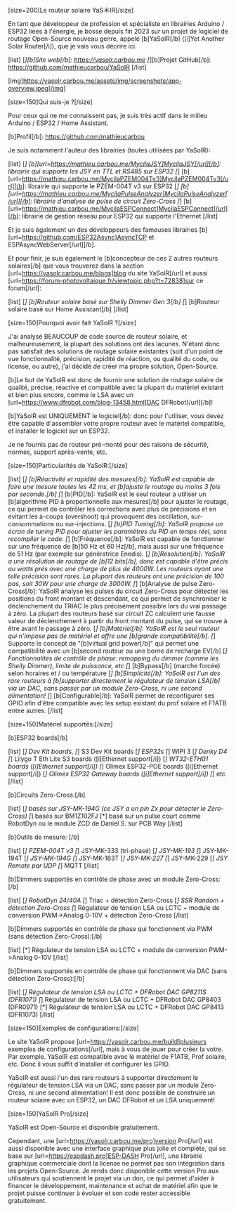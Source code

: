 [size=200]Le routeur solaire YaS☀️lR[/size]

En tant que développeur de profession et spécialiste en librairies Arduino / ESP32 liées à l'énergie, je bosse depuis fin 2023 sur un projet de logiciel de routage Open-Source nouveau genre, appelé [b]YaSolR[/b] ([i]Yet Another Solar Router[/i]), que je vais vous décrire ici.

[list]
[*][b]Site web[/b]: https://yasolr.carbou.me
[*][b]Projet GitHub[/b]: https://github.com/mathieucarbou/YaSolR
[/list]

[img]https://yasolr.carbou.me/assets/img/screenshots/app-overview.jpeg[/img]

[size=150]Qui suis-je ?[/size]

Pour ceux qui ne me connaissent pas, je suis très actif dans le milieu Arduino / ESP32 / Home Assistant.

[b]Profil[/b]: https://github.com/mathieucarbou

Je suis notamment l'auteur des librairies (toutes utilisées par YaSolR):

[list]
[*] [b][url=https://mathieu.carbou.me/MycilaJSY]MycilaJSY[/url][/b]: librairie qui supporte les JSY en TTL et RS485 sur ESP32
[*] [b][url=https://mathieu.carbou.me/MycilaPZEM004Tv3]MycilaPZEM004Tv3[/url][/b]: librairie qui supporte le PZEM-004T v3 sur ESP32
[*] [b][url=https://mathieu.carbou.me/MycilaPulseAnalyzer]MycilaPulseAnalyzer[/url][/b]: librairie d'analyse de pulse de circuit Zero-Cross
[*] [b][url=https://mathieu.carbou.me/MycilaESPConnect]MycilaESPConnect[/url][/b]: librairie de gestion réseau pour ESP32 qui supporte l'Ethernet
[/list]

Et je suis également un des développeurs des fameuses librairies [b][url=https://github.com/ESP32Async]AsyncTCP et ESPAsyncWebServer[/url][/b].

Et pour finir, je suis également le [b]concepteur de ces 2 autres routeurs solaires[/b] que vous trouverez dans la section [url=https://yasolr.carbou.me/blogs]blog du site YaSolR[/url] et aussi [url=https://forum-photovoltaique.fr/viewtopic.php?t=72838]sur ce forum[/url]:

[list]
[*] [b]Routeur solaire basé sur Shelly Dimmer Gen 3[/b]
[*] [b]Routeur solaire basé sur Home Assistant[/b]
[/list]

[size=150]Pourquoi avoir fait YaSolR ?[/size]

J'ai analysé BEAUCOUP de code source de routeur solaire, et malheureusement, la plupart des solutions ont des lacunes. 
N'étant donc pas satisfait des solutions de routage solaire existantes (soit d'un point de vue fonctionnalité, précision, rapidité de réaction, ou qualité du code, ou license, ou autre), j'ai décidé de créer ma propre solution, Open-Source.

[b]Le but de YaSolR est donc de fournir une solution de routage solaire de qualité, précise, réactive et compatible avec la plupart du matériel existant et bien plus encore, comme le LSA avec un [url=https://www.dfrobot.com/blog-13458.html]DAC DFRobot[/url][/b]!

[b]YaSolR est UNIQUEMENT le logiciel[/b]: donc pour l'utiliser, vous devez être capable d'assembler votre propre routeur avec le matériel compatible, et installer le logiciel sur un ESP32.

Je ne fournis pas de routeur pré-monté pour des raisons de sécurité, normes, support après-vente, etc.

[size=150]Particularités de YaSolR:[/size]

[list]
[*] [b]Réactivité et rapidité des mesures[/b]: YaSolR est capable de faire une mesure toutes les 42 ms, et [b]ajuste le routage au moins 3 fois par seconde.[/b]
[*] [b]PID[/b]: YaSolR est le seul routeur à utiliser un [b]algorithme PID à proportionnelle aux mesures[/b] pour ajuster le routage, ce qui permet de contrôler les corrections avec plus de précisions et en évitant les à-coups (overshoot) qui provoquent des oscillation, sur-consommations ou sur-injections.
[*] [b]PID Tuning[/b]: YaSolR propose un écran de tuning PID pour ajuster les paramètres du PID en temps réel, sans recompiler le code.
[*] [b]Fréquence[/b]: YaSolR est capable de fonctionner sur une fréquence de [b]50 Hz et 60 Hz[/b], mais aussi sur une fréquence de 51 Hz (par exemple sur génératrice Enedis).
[*] [b]Résolution[/b]: YaSolR a une résolution de routage de [b]12 bits[/b], donc est capable d'être précis au watts prés avec une charge de plus de 4000W. Les routeurs ayant une telle précision sont rares. La plupart des routeurs ont une précision de 100 pas, soit 30W pour une charge de 3000W.
[*] [b]Analyse de pulse Zero-Cross[/b]: YaSolR analyse les pulses du circuit Zero-Cross pour détecter les positions du front montant et descendant, ce qui permet de synchroniser le déclenchement du TRIAC le plus précisément possible lors du vrai passage à zéro. La plupart des routeurs basé sur circuit ZC calculent une fausse valeur de déclenchement à partir du front montant du pulse, qui se trouve à être avant le passage à zéro.
[*] [b]Matériel[/b]: YaSolR est le seul routeur qui n'impose pas de matériel et offre une [b]grande compatibilité[/b].
[*] Supporte le concept de "[b]virtual grid power[/b]" qui permet une compatibilité avec un [b]second routeur ou une borne de recharge EV[/b]
[*] Fonctionnalités de contrôle de phase: remapping du dimmer (comme les Shelly Dimmer), limite de puissance, etc
[*] [b]Bypass[/b] (marche forcée) selon horaires et / ou température
[*] [b]Simplicité[/b]: YaSolR est l'un des rare routeurs à [b]supporter directement le régulateur de tension LSA[/b] via un DAC, sans passer par un module Zero-Cross, ni une second alimentation!
[*] [b]Configurable[/b]: YaSolR permet de reconfigurer ses GPIO afin d'être compatible avec les setup existant du prof solaire et F1ATB entee autres.
[/list]

[size=150]Matériel supportés:[/size]

[b]ESP32 boards[/b]

[list]
[*] Dev Kit boards, 
[*] S3 Dev Kit boards
[*] ESP32s
[*] WIPI 3
[*] Denky D4
[*] Lilygo T Eth Lite S3 boards ([i]Ethernet support[/i])
[*] WT32-ETH01 boards ([i]Ethernet support[/i])
[*] Olimex ESP32-POE boards ([i]Ethernet support[/i])
[*] Olimex ESP32 Gateway boards ([i]Ethernet support[/i])
[*] etc
[/list]

[b]Circuits Zero-Cross:[/b]

[list]
[*] basés sur JSY-MK-194G (ce JSY a un pin Zx pour détecter le Zero-Cross)
[*] basés sur BM1Z102FJ
[*] basé sur un pulse court comme RobotDyn ou le module ZCD de Daniel S. sur PCB Way
[/list]

[b]Outils de mesure: [/b]

[list]
[*] PZEM-004T v3
[*] JSY-MK-333 (tri-phasé)
[*] JSY-MK-193
[*] JSY-MK-194T
[*] JSY-MK-194G
[*] JSY-MK-163T
[*] JSY-MK-227
[*] JSY-MK-229
[*] JSY Remote par UDP
[*] MQTT
[/list]

[b]Dimmers supportés en contrôle de phase avec un module Zero-Cross:[/b]

[list]
[*] RobotDyn 24/40A
[*] Triac + détection Zero-Cross
[*] SSR Random + détection Zero-Cross
[*] Régulateur de tension LSA ou LCTC + module de conversion PWM->Analog 0-10V + détection Zero-Cross
[/list]

[b]Dimmers supportés en contrôle de phase qui fonctionnent via PWM (sans détection Zero-Cross):[/b]

[list]
[*] Régulateur de tension LSA ou LCTC + module de conversion PWM->Analog 0-10V
[/list]

[b]Dimmers supportés en contrôle de phase qui fonctionnent via DAC (sans détection Zero-Cross):[/b]

[list]
[*] Régulateur de tension LSA ou LCTC + DFRobot DAC GP8211S (DFR1071)
[*] Régulateur de tension LSA ou LCTC + DFRobot DAC GP8403 (DFR0971)
[*] Régulateur de tension LSA ou LCTC + DFRobot DAC GP8413 (DFR1073)
[/list]

[size=150]Exemples de configurations:[/size]

Le site YaSolR propose [url=https://yasolr.carbou.me/build]plusieurs exemples de configurations[/url], mais à vous de jouer pour créer la votre.
Par exemple. YaSolR est compatible avec le matériel de F1ATB, Prof solaire, etc. Donc il vous suffit d'installer et configurer les GPIO.

YaSolR est aussi l'un des rare routeurs à supporter directement le régulateur de tension LSA via un DAC, sans passer par un module Zero-Cross, ni une second alimentation!
Il est donc possible de construire un routeur solaire avec un ESP32, un DAC DFRobot et un LSA uniquement!

[size=150]YaSolR Pro[/size]

YaSolR est Open-Source et disponible gratuitement.

Cependant, une [url=https://yasolr.carbou.me/pro]version Pro[/url] est aussi disponible avec une interface graphique plus jolie et complète, qui se base sur [url=https://espdash.pro]ESP-DASH Pro[/url], une librairie graphique commerciale dont la license ne permet pas son intégration dans les projets Open-Source.
Je rends donc disponible cette version Pro aux utilisateurs qui soutiennent le projet via un don, ce qui permet d'aider à financer le développement, maintenance et achat de matériel afin que le projet puisse continuer à évoluer et son code rester accessible gratuitement.